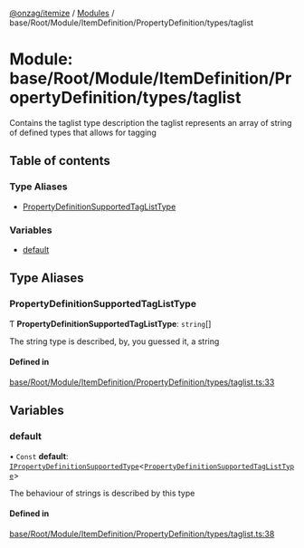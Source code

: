 [@onzag/itemize](../README.md) / [Modules](../modules.md) / base/Root/Module/ItemDefinition/PropertyDefinition/types/taglist

# Module: base/Root/Module/ItemDefinition/PropertyDefinition/types/taglist

Contains the taglist type description
the taglist represents an array of string of defined
types that allows for tagging

## Table of contents

### Type Aliases

- [PropertyDefinitionSupportedTagListType](base_Root_Module_ItemDefinition_PropertyDefinition_types_taglist.md#propertydefinitionsupportedtaglisttype)

### Variables

- [default](base_Root_Module_ItemDefinition_PropertyDefinition_types_taglist.md#default)

## Type Aliases

### PropertyDefinitionSupportedTagListType

Ƭ **PropertyDefinitionSupportedTagListType**: `string`[]

The string type is described, by, you guessed it, a string

#### Defined in

[base/Root/Module/ItemDefinition/PropertyDefinition/types/taglist.ts:33](https://github.com/onzag/itemize/blob/73e0c39e/base/Root/Module/ItemDefinition/PropertyDefinition/types/taglist.ts#L33)

## Variables

### default

• `Const` **default**: [`IPropertyDefinitionSupportedType`](../interfaces/base_Root_Module_ItemDefinition_PropertyDefinition_types.IPropertyDefinitionSupportedType.md)\<[`PropertyDefinitionSupportedTagListType`](base_Root_Module_ItemDefinition_PropertyDefinition_types_taglist.md#propertydefinitionsupportedtaglisttype)\>

The behaviour of strings is described by this type

#### Defined in

[base/Root/Module/ItemDefinition/PropertyDefinition/types/taglist.ts:38](https://github.com/onzag/itemize/blob/73e0c39e/base/Root/Module/ItemDefinition/PropertyDefinition/types/taglist.ts#L38)
